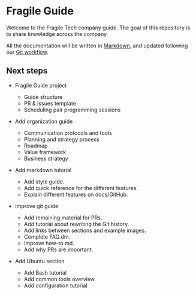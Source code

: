 # Fragile Guide

Welcome to the Fragile Tech company guide. The goal of this repository is to share knowledge 
across the company.

All the documentation will be written in [Markdown](https://www.markdownguide.org/), and updated
following our [Git workflow](guide/git_flow/git-flow.md).


## Next steps

* Fragile Guide project
    - Guide structure
    - PR & Issues template
    - Scheduling pair programming sessions
    
* Add organization guide
    - Communication protocols and tools
    - Planning and strategy process
    - Roadmap
    - Value framework
    - Business strategy

* Add markdown tutorial
    - Add style guide.
    - Add quick reference for the different features.
    - Explain different features on docs/GitHub.
    
* Improve git guide
    - Add remaining material for PRs.
    - Add tutorial about rewriting the Git history.
    - Add links between sections and example images.
    - Complete FAQ.dm.
    - Improve how-to.md.
    - Add why PRs are important.
    
* Add Ubuntu section
    - Add Bash tutorial
    - Add common tools overview
    - Add configuration tutorial
